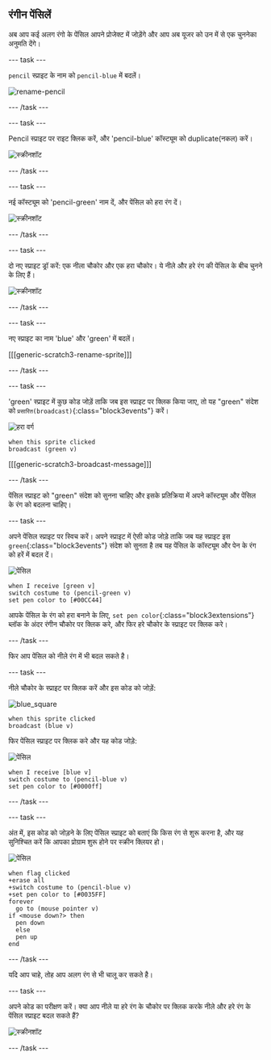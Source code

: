 ## रंगीन पेंसिलें

अब आप कई अलग रंगो के पेंसिल आपने प्रोजेक्ट में जोड़ेंगे और आप अब यूजर को उन में से एक चुननेका अनुमति देंगे।

--- task ---

`pencil` स्प्राइट के नाम को `pencil-blue` में बदलें।

![rename-pencil](images/rename-pencil.png)

--- /task ---

--- task ---

Pencil स्प्राइट पर राइट क्लिक करें, और 'pencil-blue' कॉस्ट्यूम को duplicate(नकल) करें।

![स्क्रीनशॉट](images/paint-blue-duplicate.png)

--- /task ---

--- task ---

नई कॉस्ट्यूम को 'pencil-green' नाम दें, और पेंसिल को हरा रंग दें।

![स्क्रीनशॉट](images/paint-pencil-green.png)

--- /task ---

--- task ---

दो नए स्प्राइट ड्रॉ करें: एक नीला चौकोर और एक हरा चौकोर। ये नीले और हरे रंग की पेंसिल के बीच चुनने के लिए हैं।

![स्क्रीनशॉट](images/paint-selectors.png)

--- /task ---

--- task ---

नए स्प्राइट का नाम 'blue' और 'green' में बदलें।

[[[generic-scratch3-rename-sprite]]]

--- /task ---

--- task ---

'green' स्प्राइट में कुछ कोड जोड़ें ताकि जब इस स्प्राइट पर क्लिक किया जाए, तो यह "green" संदेश को `प्रसारित(broadcast)`{:class="block3events"} करें।

![हरा वर्ग](images/green_square.png)

```blocks3
when this sprite clicked
broadcast (green v)
```

[[[generic-scratch3-broadcast-message]]]

--- /task ---

पेंसिल स्प्राइट को "green" संदेश को सुनना चाहिए और इसके प्रतिक्रिया में अपने कॉस्ट्यूम और पेंसिल के रंग को बदलना चाहिए।

--- task ---

अपने पेंसिल स्प्राइट पर स्विच करें। अपने स्प्राइट में ऐसी कोड जोड़े ताकि जब यह स्प्राइट इस `green`{:class="block3events"} संदेश को सुनता है तब यह पेंसिल के कॉस्ट्यूम और पेन के रंग को हरें में बदल दें।

![पेंसिल](images/pencil.png)

```blocks3
when I receive [green v]
switch costume to (pencil-green v)
set pen color to [#00CC44]
```

आपके पेंसिल के रंग को हरा बनाने के लिए, `set pen color`{:class="block3extensions"} ब्लॉक के अंदर रंगीन चौकोर पर क्लिक करे, और फिर हरे चौकोर के स्प्राइट पर क्लिक करे।

--- /task ---

फिर आप पेंसिल को नीले रंग में भी बदल सकते है।

--- task ---

नीले चौकोर के स्प्राइट पर क्लिक करें और इस कोड को जोड़ें:

![blue_square](images/blue_square.png)

```blocks3
when this sprite clicked
broadcast (blue v)
```

फिर पेंसिल स्प्राइट पर क्लिक करे और यह कोड जोड़े:

![पेंसिल](images/pencil.png)

```blocks3
when I receive [blue v]
switch costume to (pencil-blue v)
set pen color to [#0000ff]
```

--- /task ---

--- task ---

अंत में, इस कोड को जोड़ने के लिए पेंसिल स्प्राइट को बताएं कि किस रंग से शुरू करना है, और यह सुनिश्चित करें कि आपका प्रोग्राम शुरू होने पर स्क्रीन क्लियर हो।

![पेंसिल](images/pencil.png)

```blocks3
when flag clicked
+erase all
+switch costume to (pencil-blue v)
+set pen color to [#0035FF]
forever
  go to (mouse pointer v)
if <mouse down?> then
  pen down
  else
  pen up
end
```

--- /task ---

यदि आप चाहे, तोह आप अलग रंग से भी चालू कर सकते है।

--- task ---

अपने कोड का परीक्षण करें। क्या आप नीले या हरे रंग के चौकोर पर क्लिक करके नीले और हरे रंग के पेंसिल स्प्राइट बदल सकते हैं?

![स्क्रीनशॉट](images/paint-pens-test.png)

--- /task ---